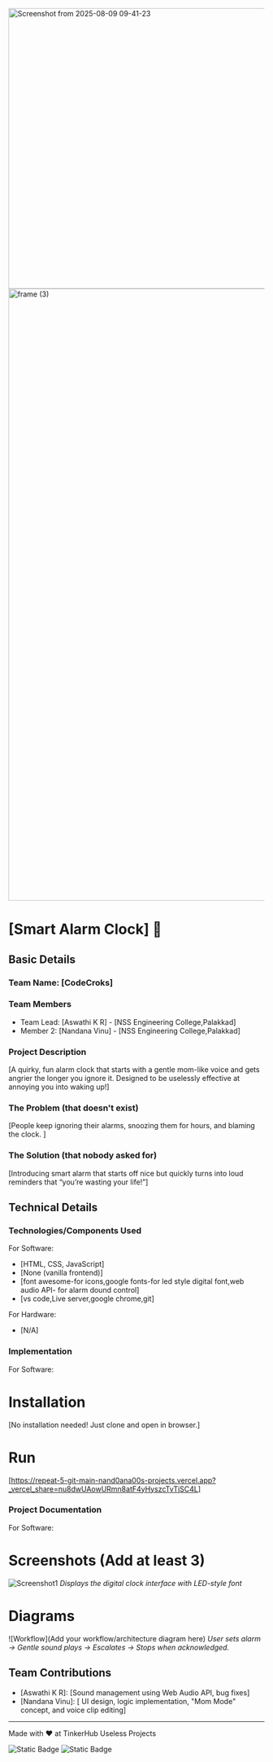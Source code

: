 <img width="565" height="551" alt="Screenshot from 2025-08-09 09-41-23" src="https://github.com/user-attachments/assets/b2fe284e-8796-4f35-98c9-fdef41f03884" /><img width="3188" height="1202" alt="frame (3)" src="https://github.com/user-attachments/assets/517ad8e9-ad22-457d-9538-a9e62d137cd7" />


# [Smart Alarm Clock] 🎯


## Basic Details
### Team Name: [CodeCroks]


### Team Members
- Team Lead: [Aswathi K R] - [NSS Engineering College,Palakkad]
- Member 2: [Nandana Vinu] - [NSS Engineering College,Palakkad]


### Project Description
[A quirky, fun alarm clock that starts with a gentle mom-like voice and gets angrier the longer you ignore it. Designed to be uselessly effective at annoying you into waking up!]

### The Problem (that doesn't exist)
[People keep ignoring their alarms, snoozing them for hours, and blaming the clock. ]

### The Solution (that nobody asked for)
[Introducing smart alarm that starts off nice but quickly turns into  loud reminders that “you’re wasting your life!”]

## Technical Details
### Technologies/Components Used
For Software:
- [HTML, CSS, JavaScript]
- [None (vanilla frontend)]
- [font awesome-for icons,google fonts-for led style digital font,web audio API-		for  alarm dound control]
- [vs code,Live server,google chrome,git]

For Hardware:
- [N/A]

### Implementation
For Software:
# Installation
[No installation needed! Just clone and open in browser.]

# Run
[https://repeat-5-git-main-nand0ana00s-projects.vercel.app?_vercel_share=nu8dwUAowURmn8atF4yHyszcTvTjSC4L]

### Project Documentation
For Software:

# Screenshots (Add at least 3)
![Screenshot1](<img width="565" height="551" alt="Screenshot from 2025-08-09 09-41-23" src="https://github.com/user-attachments/assets/d88db465-872b-4261-b11f-5d1bd9a55806" />
)
*Displays the digital clock interface with LED-style font*


# Diagrams
![Workflow](Add your workflow/architecture diagram here)
*User sets alarm → Gentle sound plays → Escalates → Stops when acknowledged.*





## Team Contributions
- [Aswathi K R]: [Sound management using Web Audio API, bug fixes]
- [Nandana Vinu]: [ UI design, logic implementation, "Mom Mode" concept, and voice clip editing]

---
Made with ❤️ at TinkerHub Useless Projects 

![Static Badge](https://img.shields.io/badge/TinkerHub-24?color=%23000000&link=https%3A%2F%2Fwww.tinkerhub.org%2F)
![Static Badge](https://img.shields.io/badge/UselessProjects--25-25?link=https%3A%2F%2Fwww.tinkerhub.org%2Fevents%2FQ2Q1TQKX6Q%2FUseless%2520Projects)



